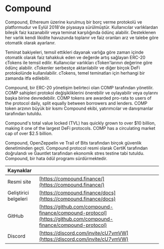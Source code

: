# Compound

Compound, Ethereum üzerine kurulmuş bir borç verme protokolü ve platformudur ve Eylül 2018'de piyasaya sürülmüştür. Kullanıcılar varlıklardan bileşik faiz kazanabilir veya teminat karşılığında ödünç alabilir. Desteklenen her varlık kendi likidite havuzunda toplanır ve faiz oranları arz ve talebe göre otomatik olarak ayarlanır.

Teminat bakiyeleri, temsil ettikleri dayanak varlığa göre zaman içinde otomatik olarak faiz tahakkuk eden ve değerde artış sağlayan ERC-20 cTokens ile temsil edilir. Kullanıcılar varlıkları cToken'larının değerine göre ödünç alabilir. cTokenler serbestçe aktarılabilir ve diğer birçok DeFi protokolünde kullanılabilir. cTokens, temel teminatları için herhangi bir zamanda itfa edilebilir.

Compound, bir ERC-20 yönetişim belirteci olan COMP tarafından yönetilir. COMP sahipleri protokol değişikliklerini önerebilir ve oylayabilir veya oylarını başka birine devredebilir. COMP tokens are awarded pro-rata to users of the protocol daily, split equally between borrowers and lenders. COMP token arzının büyük bir kısmı Compound ekibi, yatırımcılar ve danışmanlar tarafından tutuldu.

Compound's total value locked \(TVL\) has quickly grown to over $10 billion, making it one of the largest DeFi protocols. COMP has a circulating market cap of over $2.5 billion.

Compound, OpenZeppelin ve Trail of Bits tarafından birçok güvenlik denetiminden geçti. Compound protocol resmi olarak CertiK tarafından doğrulandı ve Gauntlet tarafından ekonomik stres testine tabi tutuldu. Compound, bir hata ödül programı sürdürmektedir.

| Kaynaklar             |                                                                                                                |
|:--------------------- |:-------------------------------------------------------------------------------------------------------------- |
| Resmi site            | [https://compound.finance/](https://compound.finance/)                                                         |
| Geliştirici belgeleri | [https://compound.finance/docs](https://compound.finance/docs)                                                 |
| GitHub                | [https://github.com/compound-finance/compound-protocol](https://github.com/compound-finance/compound-protocol) |
| Discord               | [https://discord.com/invite/cU7vmVW](https://discord.com/invite/cU7vmVW)                                       |

